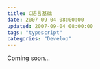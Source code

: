 ```yaml
---
title: C语言基础
date: 2007-09-04 08:00:00
updated: 2007-09-04 08:00:00
tags: "typescript"
categories: "Develop"
---
```


Coming soon...
